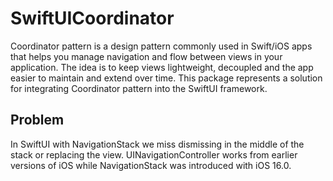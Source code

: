 # SwiftUICoordinator

Coordinator pattern is a design pattern commonly used in Swift/iOS apps that helps you manage navigation and flow between views in your application.
The idea is to keep views lightweight, decoupled and the app easier to maintain and extend over time.
This package represents a solution for integrating Coordinator pattern into the SwiftUI framework.

## Problem

In SwiftUI with NavigationStack we miss dismissing in the middle of the stack or replacing the view.
UINavigationController works from earlier versions of iOS while NavigationStack was introduced with iOS 16.0.

